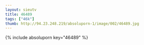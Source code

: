 ```yaml
--- 
layout: sieutv
title: 46489
tags: ["46k"]
thumb: http://94.23.248.219/absoluporn-1/image/002/46489.jpg
---
```

{% include absoluporn key="46489" %} 
